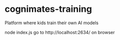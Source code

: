 # cognimates-training
Platform where kids train their own AI models 

node index.js
go to http://localhost:2634/ on browser

